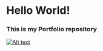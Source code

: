 # Hello World! 
### This is my Portfolio repository

[![Alt text](https://drive.google.com/file/d/13M0u7mS7WuMALt7wPYfod66yWKlJKNHO/view?usp=share_link)](https://badhon252.netlify.app)